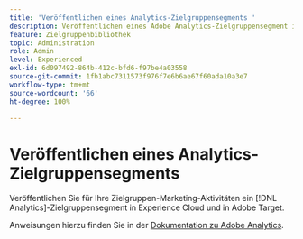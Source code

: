 ```yaml
---
title: 'Veröffentlichen eines Analytics-Zielgruppensegments '
description: Veröffentlichen eines Adobe Analytics-Zielgruppensegment in Experience Cloud und in Adobe Target für Zielgruppen-Marketing-Aktivitäten.
feature: Zielgruppenbibliothek
topic: Administration
role: Admin
level: Experienced
exl-id: 6d097492-864b-412c-bfd6-f97be4a03558
source-git-commit: 1fb1abc7311573f976f7e6b6ae67f60ada10a3e7
workflow-type: tm+mt
source-wordcount: '66'
ht-degree: 100%

---
```


# Veröffentlichen eines Analytics-Zielgruppensegments

Veröffentlichen Sie für Ihre Zielgruppen-Marketing-Aktivitäten ein [!DNL Analytics]-Zielgruppensegment in Experience Cloud und in Adobe Target.

Anweisungen hierzu finden Sie in der [Dokumentation zu Adobe Analytics](https://experienceleague.adobe.com/docs/analytics/components/segmentation/segmentation-workflow/seg-publish.html?lang=de).
